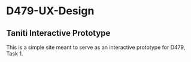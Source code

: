 # D479-UX-Design
## Taniti Interactive Prototype

This is a simple site meant to serve as an interactive prototype for D479, Task 1.
